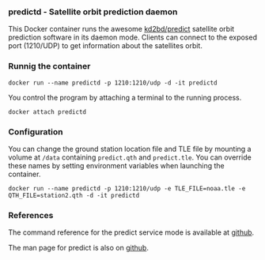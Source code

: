 ### predictd - Satellite orbit prediction daemon
This Docker container runs the awesome [kd2bd/predict](https://github.com/kd2bd/predict) satellite
orbit prediction software in its daemon mode. Clients can connect to the exposed port (1210/UDP) to get information about the satellites orbit.

### Runnig the container
```
docker run --name predictd -p 1210:1210/udp -d -it predictd
```

You control the program by attaching a terminal to the running process.

```
docker attach predictd
```

### Configuration
You can change the ground station location file and TLE file by mounting a volume at ```/data``` containing ```predict.qth``` and ```predict.tle```. You can override these names by setting environment variables when launching the container.

```
docker run --name predictd -p 1210:1210/udp -e TLE_FILE=noaa.tle -e QTH_FILE=station2.qth -d -it predictd
```

### References
The command reference for the predict service mode is available at [github](https://github.com/kd2bd/predict/blob/master/clients/samples/README).

The man page for predict is also on [github](https://github.com/kd2bd/predict/blob/master/docs/pdf/predict.pdf).